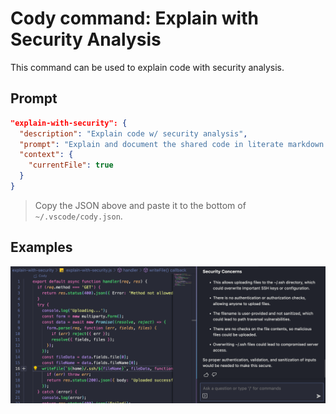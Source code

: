# Cody command: Explain with Security Analysis

This command can be used to explain code with security analysis.

## Prompt

```json
"explain-with-security": {
  "description": "Explain code w/ security analysis",
  "prompt": "Explain and document the shared code in literate markdown form, including code blocks containing the original code. Start with a summary of the overall code. Assume the audience is an experienced programmer who understands the language features and syntax. Explain how each section achieves its purpose through the logic and algorithm. Include a section explaining any security concerns found. Write the explanation assuming no prior context about the code is known. Do not make assumptions about variables or functions not shown in the shared code. Output only the explanation without any 'Here is' style preface or final remarks.",
  "context": {
    "currentFile": true
  }
}
```
> Copy the JSON above and paste it to the bottom of `~/.vscode/cody.json`.

## Examples

![Example 1](./example_1.png)
